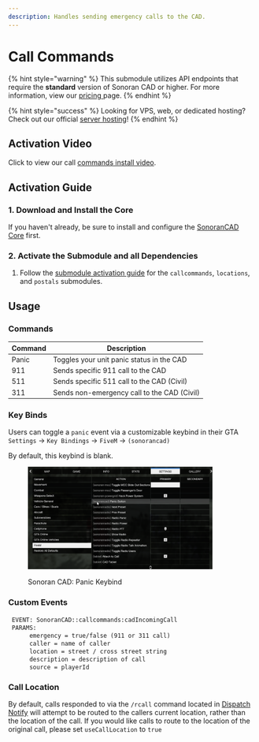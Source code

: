 ```yaml
---
description: Handles sending emergency calls to the CAD.
---
```


# Call Commands

{% hint style="warning" %}
This submodule utilizes API endpoints that require the **standard** version of Sonoran CAD or higher. For more information, view our [pricing ](../../../../pricing/faq/)page.
{% endhint %}

{% hint style="success" %}
Looking for VPS, web, or dedicated hosting? Check out our official [server hosting](../../../../other-products/server-hosting.md)!
{% endhint %}

## Activation Video

Click to view our call [commands install video](https://youtu.be/ZeCzvU3ZfD0).

## Activation Guide

### 1. Download and Install the Core

If you haven't already, be sure to install and configure the [SonoranCAD Core](../) first.

### 2. Activate the Submodule and all Dependencies

1. Follow the [submodule activation guide](../submodule-configuration/#activating-a-submodule) for the `callcommands`, `locations`, and `postals` submodules.

## Usage

### Commands

| Command | Description                                 |
| ------- | ------------------------------------------- |
| Panic   | Toggles your unit panic status in the CAD   |
| 911     | Sends specific 911 call to the CAD          |
| 511     | Sends specific 511 call to the CAD (Civil)  |
| 311     | Sends non-emergency call to the CAD (Civil) |

### Key Binds

Users can toggle a `panic` event via a customizable keybind in their GTA `Settings` -> `Key Bindings` -> `FiveM` -> `(sonorancad)`

By default, this keybind is blank.

<figure><img src="../../../../.gitbook/assets/image (57).png" alt="" width="375"><figcaption><p>Sonoran CAD: Panic Keybind</p></figcaption></figure>

### Custom Events

```
 EVENT: SonoranCAD::callcommands:cadIncomingCall
 PARAMS:
      emergency = true/false (911 or 311 call)
      caller = name of caller
      location = street / cross street string
      description = description of call
      source = playerId
```

### Call Location

By default, calls responded to via the `/rcall` command located in [Dispatch Notify](dispatch-notify.md) will attempt to be routed to the callers current location, rather than the location of the call. If you would like calls to route to the location of the original call, please set `useCallLocation` to `true`
